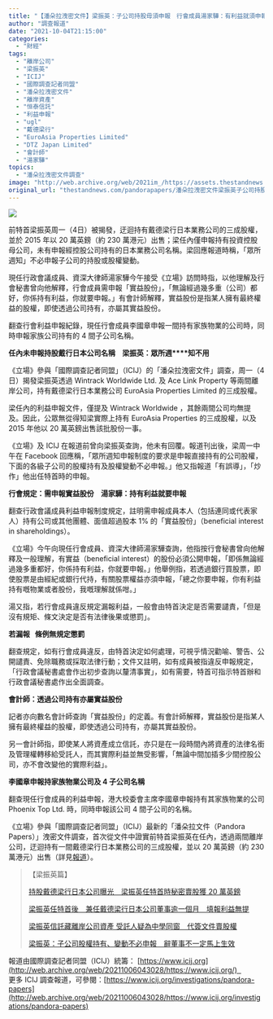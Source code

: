```yaml
---
title: "【潘朵拉洩密文件】梁振英：子公司持股毋須申報　行會成員湯家驊：有利益就須申報"
author: "調查報道"
date: "2021-10-04T21:15:00"
categories:
  - "財經"
tags:
  - "離岸公司"
  - "梁振英"
  - "ICIJ"
  - "國際調查記者同盟"
  - "潘朵拉洩密文件"
  - "離岸資產"
  - "恒泰信託"
  - "利益申報"
  - "ugl"
  - "戴德梁行"
  - "EuroAsia Properties Limited"
  - "DTZ Japan Limited"
  - "會計師"
  - "湯家驊"
topics:
  - "潘朵拉洩密文件調查"
image: "http://web.archive.org/web/2021im_/https://assets.thestandnews.com/media/photos/20211004-11_yYXxjFr.png"
original_url: "thestandnews.com/pandorapapers/潘朵拉洩密文件梁振英子公司持股毋須申報-行會成員湯家驊有利益就須申報"
---
```

![](http://web.archive.org/web/2021im_/https://assets.thestandnews.com/media/photos/20211004-11_yYXxjFr.png)

前特首梁振英周一（4日）被揭發，迂迴持有戴德梁行日本業務公司的三成股權，並於 2015 年以 20 萬英鎊（約 230 萬港元）出售；梁任內僅申報持有投資控股母公司，未有申報經控股公司持有的日本業務公司名稱。梁回應報道時稱，「眾所週知」不必申報子公司的持股或股權變動。

現任行政會議成員、資深大律師湯家驊今午接受《立場》訪問時指，以他理解及行會秘書曾向他解釋，行會成員需申報「實益股份」，「無論經過幾多重（公司）都好，你係持有利益，你就要申報。」有會計師解釋，實益股份是指某人擁有最終權益的股權，即使透過公司持有，亦屬其實益股份。

翻查行會利益申報紀錄，現任行會成員李國章申報一間持有家族物業的公司時，同時申報家族公司持有的 4 間子公司名稱。

**任內未申報持股戴行日本公司名稱　梁振英：眾所週****知不用**

《立場》參與「國際調查記者同盟」（ICIJ）的「潘朵拉洩密文件」調查，周一（4 日）揭發梁振英透過 Wintrack Worldwide Ltd. 及 Ace Link Property 等兩間離岸公司，持有戴德梁行日本業務公司 EuroAsia Properties Limited 的三成股權。

梁任內的利益申報文件，僅提及 Wintrack Worldwide ，其餘兩間公司均無提及。因此，公眾無從得知梁實際上持有 EuroAsia Properties 的三成股權，以及 2015 年他以 20 萬英鎊出售該批股份一事。

《立場》及 ICIJ 在報道前曾向梁振英查詢，他未有回覆。報道刊出後，梁周一中午在 Facebook 回應稱，「眾所週知申報制度的要求是申報直接持有的公司股權，下面的各級子公司的股權持有及股權變動不必申報。」他又指報道「有誤導」，「炒作」他出任特首時的申報。

**行會規定：需申報實益股份　湯家驊：持有利益就要申報**

翻查行政會議成員利益申報制度規定，註明需申報成員本人（包括連同或代表家人）持有公司或其他團體、面值超過股本 1% 的「實益股份」（beneficial interest in shareholdings）。

《立場》今午向現任行會成員、資深大律師湯家驊查詢，他指按行會秘書曾向他解釋及一般理解，有實益（beneficial interest）的股份必須公開申報，「即係無論經過幾多重都好，你係持有利益，你就要申報。」他舉例指，若透過銀行買股票，即使股票是由經紀或銀行代持，有關股票權益亦須申報，「總之你要申報，你有利益持有嘅物業或者股份，我嘅理解就係咁。」

湯又指，若行會成員違反規定漏報利益，一般會由特首決定是否需要譴責，「但是沒有規矩、條文決定是否有法律後果或懲罰」。

**若漏報   條例無規定懲罰**

翻查規定，如有行會成員違反，由特首決定如何處理，可視乎情況勸喻、警告、公開譴責、免除職務或採取法律行動；文件又註明，如有成員被指違反申報規定，「行政會議秘書處會作出初步查詢以釐清事實」，如有需要，特首可指示特首辦和行政會議秘書處作出全面調查。

**會計師：透過公司持有亦屬實益股份**

記者亦向數名會計師查詢「實益股份」的定義。有會計師解釋，實益股份是指某人擁有最終權益的股權，即使透過公司持有，亦屬其實益股份。

另一會計師指，即使某人將資產成立信託，亦只是在一段時間內將資產的法律名銜及管理權轉移給受託人，而其實際利益並無受影響，「無論中間加插多少間控股公司，亦不會改變他的實際利益」。

**李國章申報持家族物業公司及 4 子公司名稱**

翻查現任行會成員的利益申報，港大校委會主席李國章申報持有其家族物業的公司 Phoenix Top Ltd. 時，同時申報該公司 4 間子公司的名稱。

《立場》參與「國際調查記者同盟」（ICIJ）最新的「潘朵拉文件（Pandora Papers）」洩密文件調查，首次從文件中證實前特首梁振英在任內，透過兩間離岸公司，迂迴持有一間戴德梁行日本業務公司的三成股權，並以 20 萬英鎊（約 230 萬港元）出售（詳見[報道](../../politics/%E6%BD%98%E6%9C%B5%E6%8B%89%E6%B4%A9%E5%AF%86%E6%96%87%E4%BB%B6%E6%A2%81%E6%8C%AF%E8%8B%B1%E6%8C%81%E8%82%A1%E6%88%B4%E5%BE%B7%E6%A2%81%E8%A1%8C%E6%97%A5%E6%9C%AC%E5%85%AC%E5%8F%B8%E6%9B%9D%E5%85%89-%E6%8F%AD%E5%9C%A8%E4%BB%BB%E7%89%B9%E9%A6%96%E7%A7%98%E5%AF%86%E8%B3%A3%E8%82%A1%E7%8D%B2-20-%E8%90%AC%E8%8B%B1%E9%8E%8A)）。

> 【梁振英篇】
> 
> [持股戴德梁行日本公司曝光　梁振英任特首時秘密賣股獲 20 萬英鎊](../../politics/%E6%BD%98%E6%9C%B5%E6%8B%89%E6%B4%A9%E5%AF%86%E6%96%87%E4%BB%B6%E6%A2%81%E6%8C%AF%E8%8B%B1%E6%8C%81%E8%82%A1%E6%88%B4%E5%BE%B7%E6%A2%81%E8%A1%8C%E6%97%A5%E6%9C%AC%E5%85%AC%E5%8F%B8%E6%9B%9D%E5%85%89-%E6%8F%AD%E5%9C%A8%E4%BB%BB%E7%89%B9%E9%A6%96%E7%A7%98%E5%AF%86%E8%B3%A3%E8%82%A1%E7%8D%B2-20-%E8%90%AC%E8%8B%B1%E9%8E%8A)
> 
> [梁振英任特首後　兼任戴德梁行日本公司董事逾一個月　填報利益無提](../../politics/%E6%BD%98%E6%9C%B5%E6%8B%89%E6%B4%A9%E5%AF%86%E6%96%87%E4%BB%B6%E6%A2%81%E6%8C%AF%E8%8B%B1%E4%BB%BB%E7%89%B9%E9%A6%96%E5%BE%8C-%E5%85%BC%E4%BB%BB%E6%88%B4%E5%BE%B7%E6%A2%81%E8%A1%8C%E6%97%A5%E6%9C%AC%E5%85%AC%E5%8F%B8%E8%91%A3%E4%BA%8B%E9%80%BE%E4%B8%80%E5%80%8B%E6%9C%88-%E5%A1%AB%E5%A0%B1%E5%88%A9%E7%9B%8A%E7%84%A1%E6%8F%90)
> 
> [梁振英信託藏離岸公司資產 受託人疑為中學同窗　代簽文件賣股權](http://web.archive.org/web/20211006043028/https://thestandnews.page.link/ZA33kH1nmjzawYp3A)
> 
> [梁振英：子公司股權持有、變動不必申報　辭董事不一定馬上生效](../../pandorapapers/%E6%BD%98%E6%9C%B5%E6%8B%89%E6%B4%A9%E5%AF%86%E6%96%87%E4%BB%B6%E6%A2%81%E6%8C%AF%E8%8B%B1%E5%AD%90%E5%85%AC%E5%8F%B8%E8%82%A1%E6%AC%8A%E6%8C%81%E6%9C%89%E8%AE%8A%E5%8B%95%E4%B8%8D%E5%BF%85%E7%94%B3%E5%A0%B1-%E8%BE%AD%E8%91%A3%E4%BA%8B%E4%B8%8D%E4%B8%80%E5%AE%9A%E9%A6%AC%E4%B8%8A%E7%94%9F%E6%95%88)

報道由國際調查記者同盟（ICIJ）統籌： [https://www.icij.org](http://web.archive.org/web/20211006043028/https://www.icij.org/)    
更多 ICIJ 調查報道，可參閱：[https://www.icij.org/investigations/pandora-papers](http://web.archive.org/web/20211006043028/https://www.icij.org/investigations/pandora-papers)